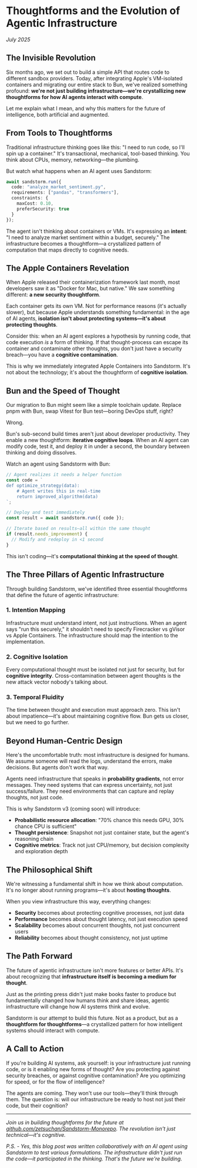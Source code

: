 # Thoughtforms and the Evolution of Agentic Infrastructure

*July 2025*

## The Invisible Revolution

Six months ago, we set out to build a simple API that routes code to different sandbox providers. Today, after integrating Apple's VM-isolated containers and migrating our entire stack to Bun, we've realized something profound: **we're not just building infrastructure—we're crystallizing new thoughtforms for how AI agents interact with compute**.

Let me explain what I mean, and why this matters for the future of intelligence, both artificial and augmented.

## From Tools to Thoughtforms

Traditional infrastructure thinking goes like this: "I need to run code, so I'll spin up a container." It's transactional, mechanical, tool-based thinking. You think about CPUs, memory, networking—the plumbing.

But watch what happens when an AI agent uses Sandstorm:

```typescript
await sandstorm.run({
  code: "analyze_market_sentiment.py",
  requirements: ["pandas", "transformers"],
  constraints: {
    maxCost: 0.10,
    preferSecurity: true
  }
});
```

The agent isn't thinking about containers or VMs. It's expressing an **intent**: "I need to analyze market sentiment within a budget, securely." The infrastructure becomes a thoughtform—a crystallized pattern of computation that maps directly to cognitive needs.

## The Apple Containers Revelation

When Apple released their containerization framework last month, most developers saw it as "Docker for Mac, but native." We saw something different: **a new security thoughtform**.

Each container gets its own VM. Not for performance reasons (it's actually slower), but because Apple understands something fundamental: in the age of AI agents, **isolation isn't about protecting systems—it's about protecting thoughts**.

Consider this: when an AI agent explores a hypothesis by running code, that code execution *is* a form of thinking. If that thought-process can escape its container and contaminate other thoughts, you don't just have a security breach—you have a **cognitive contamination**.

This is why we immediately integrated Apple Containers into Sandstorm. It's not about the technology; it's about the thoughtform of **cognitive isolation**.

## Bun and the Speed of Thought

Our migration to Bun might seem like a simple toolchain update. Replace pnpm with Bun, swap Vitest for Bun test—boring DevOps stuff, right?

Wrong. 

Bun's sub-second build times aren't just about developer productivity. They enable a new thoughtform: **iterative cognitive loops**. When an AI agent can modify code, test it, and deploy it in under a second, the boundary between thinking and doing dissolves.

Watch an agent using Sandstorm with Bun:

```typescript
// Agent realizes it needs a helper function
const code = `
def optimize_strategy(data):
    # Agent writes this in real-time
    return improved_algorithm(data)
`;

// Deploy and test immediately
const result = await sandstorm.run({ code });

// Iterate based on results—all within the same thought
if (result.needs_improvement) {
  // Modify and redeploy in <1 second
}
```

This isn't coding—it's **computational thinking at the speed of thought**.

## The Three Pillars of Agentic Infrastructure

Through building Sandstorm, we've identified three essential thoughtforms that define the future of agentic infrastructure:

### 1. **Intention Mapping**
Infrastructure must understand intent, not just instructions. When an agent says "run this securely," it shouldn't need to specify Firecracker vs gVisor vs Apple Containers. The infrastructure should map the intention to the implementation.

### 2. **Cognitive Isolation**
Every computational thought must be isolated not just for security, but for **cognitive integrity**. Cross-contamination between agent thoughts is the new attack vector nobody's talking about.

### 3. **Temporal Fluidity**
The time between thought and execution must approach zero. This isn't about impatience—it's about maintaining cognitive flow. Bun gets us closer, but we need to go further.

## Beyond Human-Centric Design

Here's the uncomfortable truth: most infrastructure is designed for humans. We assume someone will read the logs, understand the errors, make decisions. But agents don't work that way.

Agents need infrastructure that speaks in **probability gradients**, not error messages. They need systems that can express uncertainty, not just success/failure. They need environments that can capture and replay thoughts, not just code.

This is why Sandstorm v3 (coming soon) will introduce:

- **Probabilistic resource allocation**: "70% chance this needs GPU, 30% chance CPU is sufficient"
- **Thought persistence**: Snapshot not just container state, but the agent's reasoning chain
- **Cognitive metrics**: Track not just CPU/memory, but decision complexity and exploration depth

## The Philosophical Shift

We're witnessing a fundamental shift in how we think about computation. It's no longer about running programs—it's about **hosting thoughts**.

When you view infrastructure this way, everything changes:

- **Security** becomes about protecting cognitive processes, not just data
- **Performance** becomes about thought latency, not just execution speed  
- **Scalability** becomes about concurrent thoughts, not just concurrent users
- **Reliability** becomes about thought consistency, not just uptime

## The Path Forward

The future of agentic infrastructure isn't more features or better APIs. It's about recognizing that **infrastructure itself is becoming a medium for thought**.

Just as the printing press didn't just make books faster to produce but fundamentally changed how humans think and share ideas, agentic infrastructure will change how AI systems think and evolve.

Sandstorm is our attempt to build this future. Not as a product, but as a **thoughtform for thoughtforms**—a crystallized pattern for how intelligent systems should interact with compute.

## A Call to Action

If you're building AI systems, ask yourself: is your infrastructure just running code, or is it enabling new forms of thought? Are you protecting against security breaches, or against cognitive contamination? Are you optimizing for speed, or for the flow of intelligence?

The agents are coming. They won't use our tools—they'll think through them. The question is: will our infrastructure be ready to host not just their code, but their cognition?

---

*Join us in building thoughtforms for the future at [github.com/zetsuchan/Sandstorm-Monorepo](https://github.com/zetsuchan/Sandstorm-Monorepo). The revolution isn't just technical—it's cognitive.*

*P.S. - Yes, this blog post was written collaboratively with an AI agent using Sandstorm to test various formulations. The infrastructure didn't just run the code—it participated in the thinking. That's the future we're building.*